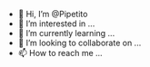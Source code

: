 - 👋 Hi, I’m @Pipetito
- 👀 I’m interested in ...
- 🌱 I’m currently learning ...
- 💞️ I’m looking to collaborate on ...
- 📫 How to reach me ...

<!---
Pipetito/Pipetito is a ✨ special ✨ repository because its `README.md` (this file) appears on your GitHub profile.
You can click the Preview link to take a look at your changes.
--->
